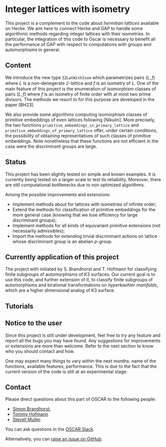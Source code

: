# Integer lattices with isometry

This project is a complement to the code about *hermitian lattices* available
on Hecke. We aim here to connect Hecke and GAP to handle some algorithmic
methods regarding integer lattices with their isometries. In particular,
the integration of this code to Oscar is necessary to benefit all the
performance of GAP with respect to computations with groups and automorphisms in
general.

## Content

We introduce the new type `ZZLatWithIsom` which parametrizes pairs $(L, f)$ where
$L$ is a non-denegerate $\mathbb{Z}$-lattice and $f$ is an isometry of $L$. One
of the main feature of this project is the enumeration of isomorphism classes of
pairs $(L, f)$ where $f$ is an isometry of finite order with at most two prime
divisors. The methods we resort to for this purpose are developed in the paper
[BH23].

We also provide some algorithms computing isomorphism classes of primitive
embeddings of even lattices following [Nikulin]. More precisely, the two
functions `primitive_embeddings_in_primary_lattice` and
`primitive_embeddings_of_primary_lattice` offer, under certain conditions,
the possibility of obtaining representatives of such classes of primitive
embeddings. Note nonetheless that these functions are not efficient in the case
were the discriminant groups are large.

## Status

This project has been slightly tested on simple and known examples. It is
currently being tested on a larger scale to test its reliability. Moreover,
there are still computational bottlenecks due to non optimized algorithms.

Among the possible improvements and extensions:
* Implement methods about for lattices with isometries of infinite order;
* Extend the methods for classification of primitive embeddings for the more
  general case (knowing that we lose efficiency for large discriminant groups);
* Implement methods for all kinds of equivariant primitive extensions (not
  necessarily admissibles);
* Import the methods for extending trivial discriminant actions on lattice whose
  discriminant group is an abelian $p$-group.

## Currently application of this project

The project with initiated by S. Brandhorst and T. Hofmann for classifying
finite subgroups of automorphisms of K3 surfaces. Our current goal is to use
this code, and further extension of it, to classify finite subgroups of
automorphisms and birational transformations on *hyperkaehler manifolds*, which
are a higher dimensional analog of K3 surface.

## Tutorials


## Notice to the user

Since this project is still under development, feel free to try any feature and
report all the bugs you may have found. Any suggestions for improvements or
extensions are more than welcome. Refer to the next section to know who you
should contact and how.

One may expect many things to vary within the next months: name of the functions,
available features, performance. This is due to the fact that the current
version of the code is still at an experimental stage.

## Contact

Please direct questions about this part of OSCAR to the following people:
* [Simon Brandhorst](https://www.math.uni-sb.de/ag/brandhorst/index.php?lang=en),
* [Tommy Hofmann](https://www.thofma.com/)
* [Stevell Muller](https://www.math.uni-sb.de/ag/brandhorst/index.php?option=com_content&view=article&id=26:muller-en-1&catid=18&lang=en&Itemid=114).

You can ask questions in the [OSCAR Slack](https://www.oscar-system.org/community/#slack).

Alternatively, you can [raise an issue on GitHub](https://github.com/oscar-system/Oscar.jl).

